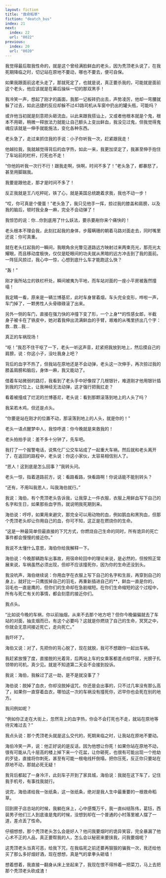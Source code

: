 ```yaml
---
layout: fiction
title: "救命稻草"
fiction: "deatch_bus"
index: 21
next:
  index: 22
  url: "0022"
previous:
  index: 20
  url: "0020"
---
```

我觉得最后取我性命的，就是这个曾经满脸鲜血的老头，因为秃顶老头说了，在我死期降临之时，切记站在原地不要动，哪也不要去，便可自保。

如果我跟面前这老头走了，那就死定了，也就是说，真正要杀我的，可能就是面前这个老头，他应该就是在幕后操纵一切的那双黑手！

我冷笑一声，想起了刚才的画面，我那一记板砖扔出去，声势凌厉，他却一弯腰就躲了过去，如此迅捷的反应却躲不过43路司机从车窗中扔出的罐头瓶，可能吗？

或许他当初就是刻意把头砸流血，以此来跟我搭讪上，又或者他根本就是个鬼，根本不用砸，稍微一释放法力就能让自己额头上变出鲜血，我没见过鬼，但我觉得鬼魂应该就是一伸手就能施法，变化各种东西。

老头急了，走过来抓住我的手说：小子你听我一次，赶紧跟我走！

他越拉我，我就越觉得背后的血字热，如此一来，我更加坚定了，我甚至伸手抱住了车站前的栏杆，打死也不走！

“你他妈听我一次行不行！跟我走啊，快啊，时间不多了！”老头急了，都暴怒了，甚至用脚踹我。

我要是跟他走，那才是时间不多了！

反正我就是王八吃秤砣，铁了心，就是美国总统跪着求我，我也不动一步！

“哎，你可真是个傻蛋！”老头急了，我只见他手一挥，掠过我的膝盖和肩膀，以及我的脑后，顿时我全身一麻，完全不会动弹了！

我惊恐的说：你...你到底用了什么妖法，要杀要剐你来个痛快的！

老头根本不理会我，此刻扛起我的身体，步履瞒珊的朝着马路对面走去，同时嘴里还说：你可真重。

就在老头扛起我的一瞬间，我眼角余光瞥见道路远方映射过来两束亮光，那亮光太耀眼，而且移动度极快，仅仅是眨眼间的功夫就从黑暗的远方冲击到了我的面前。一阵狂风掠过，我心中一惊，心想到底什么车才能跑这么快？

“轰！”

刚才我所站立的铁栏杆处，瞬间被夷为平地，而车站对面的一座小平房被轰然撞塌！

我定睛一看，原来是一辆兰博基尼，此时车身冒着烟，车头完全变形，哗啦一声，车门掉了，一颗男性人头骨碌碌滚了出来。

另外一侧的车门，直接在强力快的冲撞下变了形，一个上身**的性感女郎，半截身子被卡在了铁皮中，她对着我伸出流满鲜血的手臂，艰难的从嘴里挤出几个字：救...救...我...

真正的车祸现场！

“呕！”我忍不住干呕了一下，老头一听这声音，赶紧把我放到地上，然后摸自己的肩膀，说：你这小子，没吐我身上吧？

背后的血字不热了，但我站在原地还是不会动弹，老头这一次伸手，再次掠过我的膝盖肩膀和脑后，身体一麻，我又能动了。

借着车站微弱的路灯，我看到了老头手中好像捏了几根银针，难道刚才他用银针插到我的穴位上，让我神经无法动弹，这才强行把我扛走？

看着被撞成了烂泥的兰博基尼，老头说：看到那颗滚落到地上的人头了吗？

我呆若木鸡，但还是点头。

“你要是站在刚才的位置不动，那滚落到地上的人头，就是你的！”

老头一语点醒梦中人，我惊呼道：你今晚就是来救我的！

老头拍拍手说：差不多十分钟了，先车吧。

我打了一个报警电话，说焦化厂公交车站成了一起重大车祸，然后就和老头离开了，在返回的路程中，老头说：你这小家伙，太容易相信别人了。

“恩人！这到底是怎么回事？”我转头问。

老头一惊，指着道路前方，说：看路看路，快看路啊！你说话能不能别转头？

“还有，不用叫我恩人，叫我海伯就行。”

我说：海伯，有个秃顶老头告诉我，让我穿上一件衣服，衣服上用鲜血写下自己的名字和生日，如果那些血字热，就说明我死期到来。

海伯说：哼哼，如果用来避灾，那完全可以用动物的血，例如鹅血和黑狗血，但那个秃顶老头却让你用自己的血，你可不知，这正是在燃烧你的生命。

“这是一种最简单但最直接的下咒方式，你燃烧自己生命的同时，所有诡异的死亡事件都会慢慢的接近你。”

我说不太懂什么意思，海伯你给我解释一下。

海伯说：今晚那辆跑车出事故，用宿命轮回中的理论来说，是必然的，但按照正常展来说，车祸虽然必须出现，但却不应该撞死你，因为你的生命还没到头。

我没吭声，海伯继续说：你用血字在衣服上写下自己的名字和生辰，再穿到自己的身上，就好比一只鹰拔掉自己的羽毛，再重新插进自己的**，鲜血一直是你的，羽毛也一直是鹰的，但你们的生命却在急剧缩短。在你们生命缩短的这个过程中，所有与死亡有关的事情，都会刻意的接近你们。

我点头。

“比如说今晚的车祸，你以前抽烟，从来不去那个地方吧？但你今晚偏偏就去了车站的对面，抽支烟而已，有这个必要吗？这就是你燃烧了自己的生命，冥冥之中，你就会无意间接近死亡，走向死亡。”

我吓坏了。

海伯又说：对了，先把你的背心脱了，现在就脱，我可不想跟你一起出车祸。

我赶紧放慢了度，直接脱的光着背，后两站上车的女乘客都差点给吓尿，光膀子扎领带的司机，真少见。就是不知道第二天会不会接到投诉。

我说：海伯，我躲过了这一劫，是不是就没事了？

海伯说：脱掉了血衣，你却没脱掉诅咒，你还是会出事的，只不过几率没有那么高了，如果你一直穿着血衣，哪怕这一次的车祸没有撞死你，迟早你也会死在别的地方。

我问例如呢？

“例如你正走在大街上，忽然背上的血字热，你会不会打死也不走，就站在原地等待灾难过去？”

我点头说：那个秃顶老头就是这么交代的，死期来临之时，让我站在原地不要动。

海伯冷笑一声，说：他正好说的是反话，因为他想让你死！如果你站在原地不动，很有可能从几十层高的楼上掉下来一个花盆，让你砸死，也很有可能出现一个抢劫的歹徒，直接将你刺死，甚至有可能一根电线杆倒塌，把你压死，反正你只要站在原地不动，那就必死无疑！

我背后都起了一身冷汗，此刻车子开到了家具城，海伯说：我就在这下车了，记住我手机号，有事找我就行。

说完，海伯递给我一张纸条，这一张纸条，绝对是我人生中最重要的一根救命稻草。

回到房子店总站的时候，我躺在床上，心中感慨万千，我一直纠结陈伟，葛钰，西装男子他们三人到底谁是鬼的时候，没想到却在一个普通的小村落里被人摆了一道，差点丢了性命。

仔细想想，那个秃顶老头怎么会是好人？他问我要烟时的诡异笑容，完全暴漏了他心术不正的人品，真正要帮我的人，怎么会以秘密来要挟我，问我要烟呢？

这秃顶老头当真可恶，给我下咒，在我临死之前还要再狠狠的骗我一次，我还给他买了那么多好烟好酒，现在想想，真是气的拿拳头砸墙！

想着想着，我直接一翻身从床上坐起来了，我现在恨不得拎着一把菜刀，马上去把那个秃顶老头砍成渣！